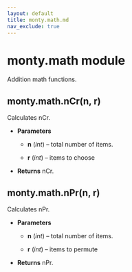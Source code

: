```yaml
---
layout: default
title: monty.math.md
nav_exclude: true
---
```


# monty.math module

Addition math functions.

## monty.math.nCr(n, r)

Calculates nCr.


* **Parameters**

    * **n** (*int*) – total number of items.


    * **r** (*int*) – items to choose


* **Returns**
nCr.

## monty.math.nPr(n, r)

Calculates nPr.


* **Parameters**

    * **n** (*int*) – total number of items.


    * **r** (*int*) – items to permute


* **Returns**
nPr.